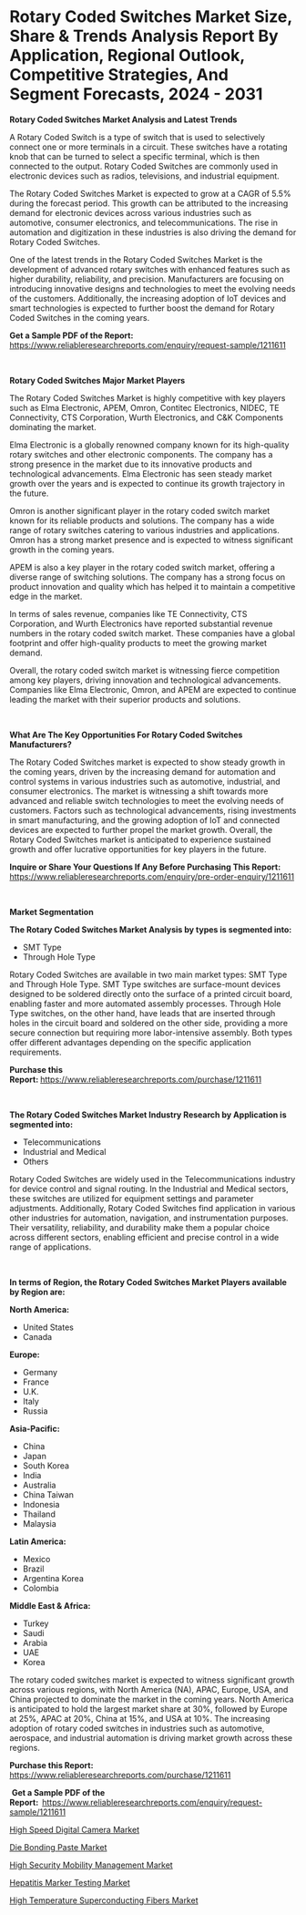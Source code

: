 <p><h1>Rotary Coded Switches Market Size, Share & Trends Analysis Report By Application, Regional Outlook, Competitive Strategies, And Segment Forecasts, 2024 - 2031</h1></p><p><strong>Rotary Coded Switches Market Analysis and Latest Trends</strong></p>
<p><p>A Rotary Coded Switch is a type of switch that is used to selectively connect one or more terminals in a circuit. These switches have a rotating knob that can be turned to select a specific terminal, which is then connected to the output. Rotary Coded Switches are commonly used in electronic devices such as radios, televisions, and industrial equipment.</p><p>The Rotary Coded Switches Market is expected to grow at a CAGR of 5.5% during the forecast period. This growth can be attributed to the increasing demand for electronic devices across various industries such as automotive, consumer electronics, and telecommunications. The rise in automation and digitization in these industries is also driving the demand for Rotary Coded Switches.</p><p>One of the latest trends in the Rotary Coded Switches Market is the development of advanced rotary switches with enhanced features such as higher durability, reliability, and precision. Manufacturers are focusing on introducing innovative designs and technologies to meet the evolving needs of the customers. Additionally, the increasing adoption of IoT devices and smart technologies is expected to further boost the demand for Rotary Coded Switches in the coming years.</p></p>
<p><strong>Get a Sample PDF of the Report:&nbsp;</strong> <a href="https://www.reliableresearchreports.com/enquiry/request-sample/1211611">https://www.reliableresearchreports.com/enquiry/request-sample/1211611</a></p>
<p>&nbsp;</p>
<p><strong>Rotary Coded Switches Major Market Players</strong></p>
<p><p>The Rotary Coded Switches Market is highly competitive with key players such as Elma Electronic, APEM, Omron, Contitec Electronics, NIDEC, TE Connectivity, CTS Corporation, Wurth Electronics, and C&K Components dominating the market. </p><p>Elma Electronic is a globally renowned company known for its high-quality rotary switches and other electronic components. The company has a strong presence in the market due to its innovative products and technological advancements. Elma Electronic has seen steady market growth over the years and is expected to continue its growth trajectory in the future.</p><p>Omron is another significant player in the rotary coded switch market known for its reliable products and solutions. The company has a wide range of rotary switches catering to various industries and applications. Omron has a strong market presence and is expected to witness significant growth in the coming years.</p><p>APEM is also a key player in the rotary coded switch market, offering a diverse range of switching solutions. The company has a strong focus on product innovation and quality which has helped it to maintain a competitive edge in the market.</p><p>In terms of sales revenue, companies like TE Connectivity, CTS Corporation, and Wurth Electronics have reported substantial revenue numbers in the rotary coded switch market. These companies have a global footprint and offer high-quality products to meet the growing market demand.</p><p>Overall, the rotary coded switch market is witnessing fierce competition among key players, driving innovation and technological advancements. Companies like Elma Electronic, Omron, and APEM are expected to continue leading the market with their superior products and solutions.</p></p>
<p>&nbsp;</p>
<p><strong>What Are The Key Opportunities For Rotary Coded Switches Manufacturers?</strong></p>
<p><p>The Rotary Coded Switches market is expected to show steady growth in the coming years, driven by the increasing demand for automation and control systems in various industries such as automotive, industrial, and consumer electronics. The market is witnessing a shift towards more advanced and reliable switch technologies to meet the evolving needs of customers. Factors such as technological advancements, rising investments in smart manufacturing, and the growing adoption of IoT and connected devices are expected to further propel the market growth. Overall, the Rotary Coded Switches market is anticipated to experience sustained growth and offer lucrative opportunities for key players in the future.</p></p>
<p><strong>Inquire or Share Your Questions If Any Before Purchasing This Report:</strong> <a href="https://www.reliableresearchreports.com/enquiry/pre-order-enquiry/1211611">https://www.reliableresearchreports.com/enquiry/pre-order-enquiry/1211611</a></p>
<p>&nbsp;</p>
<p><strong>Market Segmentation</strong></p>
<p><strong>The Rotary Coded Switches Market Analysis by types is segmented into:</strong></p>
<p><ul><li>SMT Type</li><li>Through Hole Type</li></ul></p>
<p><p>Rotary Coded Switches are available in two main market types: SMT Type and Through Hole Type. SMT Type switches are surface-mount devices designed to be soldered directly onto the surface of a printed circuit board, enabling faster and more automated assembly processes. Through Hole Type switches, on the other hand, have leads that are inserted through holes in the circuit board and soldered on the other side, providing a more secure connection but requiring more labor-intensive assembly. Both types offer different advantages depending on the specific application requirements.</p></p>
<p><strong>Purchase this Report:&nbsp;</strong><a href="https://www.reliableresearchreports.com/purchase/1211611">https://www.reliableresearchreports.com/purchase/1211611</a></p>
<p>&nbsp;</p>
<p><strong>The Rotary Coded Switches Market Industry Research by Application is segmented into:</strong></p>
<p><ul><li>Telecommunications</li><li>Industrial and Medical</li><li>Others</li></ul></p>
<p><p>Rotary Coded Switches are widely used in the Telecommunications industry for device control and signal routing. In the Industrial and Medical sectors, these switches are utilized for equipment settings and parameter adjustments. Additionally, Rotary Coded Switches find application in various other industries for automation, navigation, and instrumentation purposes. Their versatility, reliability, and durability make them a popular choice across different sectors, enabling efficient and precise control in a wide range of applications.</p></p>
<p>&nbsp;</p>
<p><strong>In terms of Region, the Rotary Coded Switches Market Players available by Region are:</strong></p>
<p>
    <p> <strong> North America: </strong>
        <ul>
            <li>United States</li>
            <li>Canada</li>
        </ul>
        </p> 
    <p> <strong> Europe: </strong>
        <ul>
            <li>Germany</li>
            <li>France</li>
            <li>U.K.</li>
            <li>Italy</li>
            <li>Russia</li>
        </ul>
        </p> 
    <p> <strong> Asia-Pacific: </strong>
        <ul>
            <li>China</li>
            <li>Japan</li>
            <li>South Korea</li>
            <li>India</li>
            <li>Australia</li>
            <li>China Taiwan</li>
            <li>Indonesia</li>
            <li>Thailand</li>
            <li>Malaysia</li>
        </ul>
        </p> 
    <p> <strong> Latin America: </strong>
        <ul>
            <li>Mexico</li>
            <li>Brazil</li>
            <li>Argentina Korea</li>
            <li>Colombia</li>
        </ul>
        </p> 
    <p> <strong> Middle East & Africa: </strong>
        <ul>
            <li>Turkey</li>
            <li>Saudi</li>
            <li>Arabia</li>
            <li>UAE</li>
            <li>Korea</li>
        </ul>
    </p>
    </p>
<p><p>The rotary coded switches market is expected to witness significant growth across various regions, with North America (NA), APAC, Europe, USA, and China projected to dominate the market in the coming years. North America is anticipated to hold the largest market share at 30%, followed by Europe at 25%, APAC at 20%, China at 15%, and USA at 10%. The increasing adoption of rotary coded switches in industries such as automotive, aerospace, and industrial automation is driving market growth across these regions.</p></p>
<p><strong>Purchase this Report: </strong><a href="https://www.reliableresearchreports.com/purchase/1211611">https://www.reliableresearchreports.com/purchase/1211611</a></p>
<p>&nbsp;<strong>Get a Sample PDF of the Report:&nbsp;&nbsp;</strong><a href="https://www.reliableresearchreports.com/enquiry/request-sample/1211611">https://www.reliableresearchreports.com/enquiry/request-sample/1211611</a></p>
<p><strong></strong></p>
<p><p><a href="https://medium.com/p/60a2baee3e9b/edit">High Speed Digital Camera Market</a></p><p><a href="https://github.com/lataunyatinikmelvin59ilbd0dv/Market-Research-Report-List-1/blob/main/die-bonding-paste-market.md">Die Bonding Paste Market</a></p><p><a href="https://medium.com/@janrussell6445/high-security-mobility-management-market-comprehensive-assessment-by-type-application-and-304c6fd857be">High Security Mobility Management Market</a></p><p><a href="https://medium.com/@janrussell6445/hepatitis-marker-testing-market-size-cagr-trends-2024-2030-37f3ca4b97ff">Hepatitis Marker Testing Market</a></p><p><a href="https://medium.com/@janrussell6445/high-temperature-superconducting-fibers-market-report-reveals-the-latest-trends-and-growth-4933848837ea">High Temperature Superconducting Fibers Market</a></p></p>